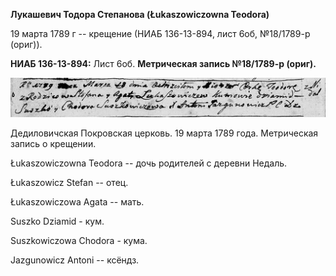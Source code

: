 **Лукашевич Тодора Степанова (Łukaszowiczowna Teodora)**

19 марта 1789 г -- крещение (НИАБ 136-13-894, лист 6об, №18/1789-р
(ориг)).

**НИАБ 136-13-894:** Лист 6об. **Метрическая запись №18/1789-р (ориг).**

![](./media/c9c72ab78cdba7f64c437f1914e66b091264d402.png)

Дедиловичская Покровская церковь. 19 марта 1789 года. Метрическая запись
о крещении.

Łukaszowiczowna Teodora -- дочь родителей с деревни Недаль.

Łukaszowicz Stefan -- отец.

Łukaszowiczowa Agata -- мать.

Suszko Dziamid - кум.

Suszkowiczowa Chodora - кума.

Jazgunowicz Antoni -- ксёндз.

